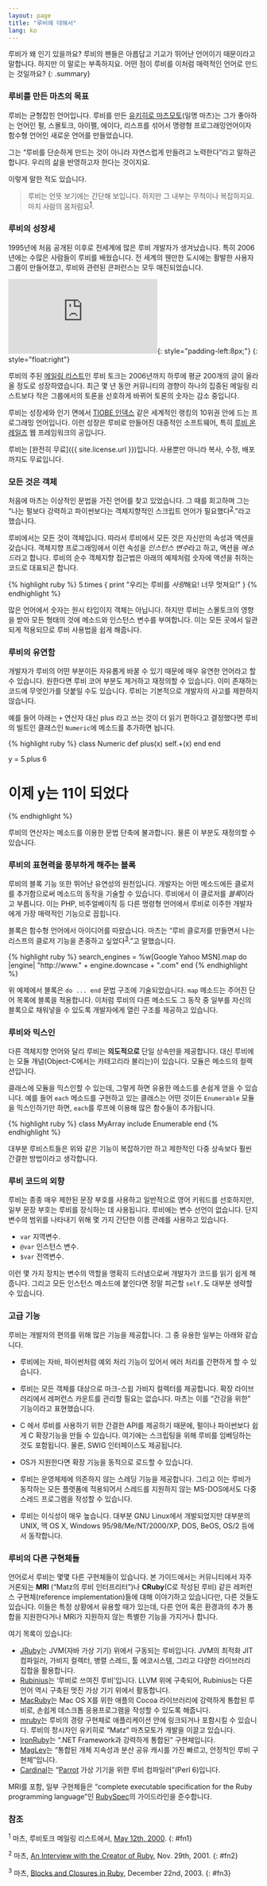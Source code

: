```yaml
---
layout: page
title: "루비에 대해서"
lang: ko
---
```


루비가 왜 인기 있을까요? 루비의 팬들은 아릅답고 기교가 뛰어난 언어이기 때문이라고 말합니다. 하지만 이 말로는 부족하지요. 어떤
점이 루비를 이처럼 매력적인 언어로 만드는 것일까요?
{: .summary}

### 루비를 만든 마츠의 목표

루비는 균형잡힌 언어입니다. 루비를 만든 [유키히로 마츠모토][matz](일명 마츠)는 그가 좋아하는 언어인 펄, 스몰토크, 아이펠,
에이다, 리스프를 섞어서 명령형 프로그래밍언어이자 함수형 언어인 새로운 언어를 만들었습니다.

그는 “루비를 단순하게 만드는 것이 아니라 자연스럽게 만들려고 노력한다”라고 말하곤 합니다. 우리의 삶을 반영하고자 한다는
것이지요.

이렇게 말한 적도 있습니다.

> 루비는 언뜻 보기에는 간단해 보입니다. 하지만 그 내부는 무척이나 복잡하지요. 마치 사람의 몸처럼요<sup>[1](#fn1)</sup>.

### 루비의 성장세

1995년에 처음 공개된 이후로 전세계에 많은 루비 개발자가 생겨났습니다. 특히 2006년에는 수많은 사람들이 루비를 배웠습니다.
전 세계의 웬만한 도시에는 활발한 사용자 그룹이 만들어졌고, 루비와 관련된 콘퍼런스는 모두 매진되었습니다.

![Graph courtesy of
Gmane.](http://gmane.org/plot-rate.php?group=gmane.comp.lang.ruby.general&amp;width=320&amp;height=160&amp;title=Ruby-Talk+Activity
"Graph courtesy of Gmane."){: style="padding-left:8px;"}
{: style="float:right"}

루비의 주된 [메일링 리스트](/ko/community/mailing-lists/)인 루비 토크는 2006년까지 하루에 평균 200개의 글이 올라올 정도로
성장하였습니다. 최근 몇 년 동안 커뮤니티의 경향이 하나의 집중된 메일링 리스트보다 작은 그룹에서의 토론을 선호하게 바뀌어
토론의 숫자는 감소 중입니다.

루비는 성장세와 인기 면에서 [TIOBE 인덱스][tiobe] 같은 세계적인 랭킹의 10위권 안에 드는 프로그래밍 언어입니다.
이런 성장은 루비로 만들어진 대중적인 소프트웨어, 특히 [루비 온 레일즈][ror] 웹 프레임워크의 공입니다.

루비는 [완전히 무료]({{ site.license.url }})입니다. 사용뿐만 아니라 복사, 수정, 배포까지도 무료입니다.

### 모든 것은 객체

처음에 마츠는 이상적인 문법을 가진 언어를 찾고 있었습니다. 그 때를 회고하며 그는 “나는 펄보다 강력하고 파이썬보다는 객체지향적인
스크립트 언어가 필요했다<sup>[2](#fn2)</sup>.”라고 했습니다.

루비에서는 모든 것이 객체입니다. 따라서 루비에서 모든 것은 자신만의 속성과 액션을 갖습니다. 객체지향 프로그래밍에서 이런 속성을
*인스턴스 변수*라고 하고, 액션을 *메소드*라고 합니다. 루비의 순수 객체지향 접근법은 아래의 예제처럼 숫자에 액션을 취하는
코드로 대표되곤 합니다.

{% highlight ruby %}
5.times { print "우리는 루비를 *사랑*해요! 너무 멋져요!" }
{% endhighlight %}

많은 언어에서 숫자는 원시 타입이지 객체는 아닙니다. 하지만 루비는 스몰토크의 영향을 받아 모든 형태의 것에 메소드와 인스턴스
변수를 부여합니다. 이는 모든 곳에서 일관되게 적용되므로 루비 사용법을 쉽게 해줍니다.

### 루비의 유연함

개발자가 루비의 어떤 부분이든 자유롭게 바꿀 수 있기 때문에 매우 유연한 언어라고 할 수 있습니다. 원한다면 루비 코어 부분도
제거하고 재정의할 수 있습니다. 이미 존재하는 코드에 무엇인가를 덧붙일 수도 있습니다. 루비는 기본적으로 개발자의 사고를 제한하지
않습니다.

예를 들어 아래는 `+` 연산자 대신 plus 라고 쓰는 것이 더 읽기 편하다고 결정했다면 루비의 빌트인 클래스인
`Numeric`에 메소드를 추가하면 뇝니다.

{% highlight ruby %}
class Numeric
  def plus(x)
    self.+(x)
  end
end

y = 5.plus 6
# 이제 y는 11이 되었다
{% endhighlight %}

루비의 연산자는 메소드를 이용한 문법 단축에 불과합니다. 물론 이 부분도 재정의할 수 있습니다.

### 루비의 표현력을 풍부하게 해주는 블록

루비의 블록 기능 또한 뛰어난 유연성의 원천입니다. 개발자는 어떤 메소드에든 클로저를 추가함으로써 메소드의 동작을 기술할 수
있습니다. 루비에서 이 클로저를 *블록*이라고 부릅니다. 이는 PHP, 비주얼베이직 등 다른 명령형 언어에서 루비로 이주한
개발자에게 가장 매력적인 기능으로 꼽힙니다.

블록은 함수형 언어에서 아이디어를 따왔습니다. 마츠는 “루비 클로저를 만들면서 나는 리스프의 클로저 기능을 존중하고
싶었다<sup>[3](#fn3)</sup>.”고 말했습니다.

{% highlight ruby %}
search_engines =
  %w[Google Yahoo MSN].map do |engine|
    "http://www." + engine.downcase + ".com"
  end
{% endhighlight %}

위 예제에서 블록은 `do ... end` 문법 구조에 기술되었습니다. `map` 메소드는 주어진 단어 목록에 블록을 적용합니다.
이처럼 루비의 다른 메소드도 그 동작 중 일부를 자신의 블록으로 채워넣을 수 있도록 개발자에게 열린 구조를 제공하고 있습니다.

### 루비와 믹스인

다른 객체지향 언어와 달리 루비는 **의도적으로** 단일 상속만을 제공합니다. 대신 루비에는 모듈 개념(Object-C에서는
카테고리라 불리는)이 있습니다. 모듈은 메소드의 컬렉션입니다.

클래스에 모듈을 믹스인할 수 있는데, 그렇게 하면 유용한 메소드를 손쉽게 얻을 수 있습니다. 예를 들어 `each` 메소드를 구현하고
있는 클래스는 어떤 것이든 `Enumerable` 모듈을 믹스인하기만 하면, `each`를 루프에 이용해 많은 함수들이 추가됩니다.

{% highlight ruby %}
class MyArray
  include Enumerable
end
{% endhighlight %}

대부분 루비스트들은 위와 같은 기능이 복잡하기만 하고 제한적인 다중 상속보다 훨씬 간결한 방법이라고 생각합니다.

### 루비 코드의 외향

루비는 종종 매우 제한된 문장 부호를 사용하고 일반적으로 영어 키워드를 선호하지만, 일부 문장 부호는 루비를 장식하는 데 사용됩니다.
루비에는 변수 선언이 없습니다. 단지 변수의 범위를 나타내기 위해 몇 가지 간단한 이름 관례를 사용하고 있습니다.

* `var` 지역변수.
* `@var` 인스턴스 변수.
* `$var` 전역변수.

이런 몇 가지 장치는 변수의 역할을 명확히 드러냄으로써 개발자가 코드를 읽기 쉽게 해줍니다. 그리고 모든 인스턴스 메소드에
붙인다면 정말 피곤할 `self.`도 대부분 생략할 수 있습니다.

### 고급 기능

루비는 개발자의 편의를 위해 많은 기능을 제공합니다. 그 중 유용한 일부는 아래와 같습니다.

* 루비에는 자바, 파이썬처럼 예외 처리 기능이 있어서 에러 처리를 간편하게 할 수 있습니다.

* 루비는 모든 객체를 대상으로 마크-스윕 가비지 컬렉터를 제공합니다. 확장 라이브러리에서 레퍼런스 카운트를 관리할 필요는 없습니다.
  마츠는 이를 “건강을 위한” 기능이라고 표현했습니다.

* C 에서 루비를 사용하기 위한 간결한 API를 제공하기 때문에, 펄이나 파이썬보다 쉽게 C 확장기능을 만들 수 있습니다. 여기에는
  스크립팅을 위해 루비를 임베딩하는 것도 포함됩니다. 물론, SWIG 인터페이스도 제공됩니다.

* OS가 지원한다면 확장 기능을 동적으로 로드할 수 있습니다.

* 루비는 운영체제에 의존하지 않는 스레딩 기능을 제공합니다. 그리고 이는 루비가 동작하는 모든 플랫폼에 적용되어서 스레드를
  지원하지 않는 MS-DOS에서도 다중 스레드 프로그램을 작성할 수 있습니다.

* 루비는 이식성이 매우 높습니다. 대부분 GNU Linux에서 개발되었지만 대부분의 UNIX, 맥 OS X, Windows
  95/98/Me/NT/2000/XP, DOS, BeOS, OS/2 등에서 동작합니다.

### 루비의 다른 구현체들

언어로서 루비는 몇몇 다른 구현체들이 있습니다. 본 가이드에서는 커뮤니티에서 자주 거론되는
**MRI** (“Matz의 루비 인터프리터”)나 **CRuby**(C로 작성된 루비) 같은 레퍼런스 구현체(reference
implementation)들에 대해 이야기하고 있습니다만, 다른 것들도 있습니다.
이들은 특정 상황에서 유용할 때가 있는데, 다른 언어 혹은 환경과의 추가 통합을 지원한다거나
MRI가 지원하지 않는 특별한 기능을 가지거나 합니다.

여기 목록이 있습니다:

* [JRuby][jruby]는 JVM(자바 가상 기기) 위에서 구동되는 루비입니다. JVM의 최적화 JIT 컴파일러, 가비지 컬렉터, 병렬 스레드, 툴 에코시스템,
  그리고 다양한 라이브러리 집합을 활용합니다.
* [Rubinius][rubinius]는 ‘루비로 쓰여진 루비’입니다. LLVM 위에 구축되어,
  Rubinius는 다른 언어 역시 구축된 멋진 가상 기기 위에서 활동합니다.
* [MacRuby][macruby]는 Mac OS X를 위한 애플의 Cocoa 라이브러리에 강력하게 통합된 루비로, 손쉽게 데스크톱 응용프로그램을 작성할 수 있도록 해줍니다.
* [mruby][mruby]는 루비의 경량 구현체로 애플리케이션 안에 링크되거나 포함시킬 수 있습니다.
  루비의 창시자인 유키히로 “Matz” 마츠모토가 개발을 이끌고 있습니다.
* [IronRuby][ironruby]는 “.NET Framework과 강력하게 통합된” 구현체입니다.
* [MagLev][maglev]는 “통합된 개체 지속성과 분산 공유 캐시를 가진 빠르고, 안정적인 루비 구현체”입니다.
* [Cardinal][cardinal]는 “[Parrot][parrot] 가상 기기을 위한 루비 컴파일러”(Perl 6)입니다.

MRI를 포함, 일부 구현체들은 “complete executable specification for the Ruby programming language”인 [RubySpec][rubyspec]의 가이드라인을 준수합니다.

### 참조

<sup>1</sup> 마츠, 루비토크 메일링 리스트에서, [May 12th,
2000][blade].
{: #fn1}

<sup>2</sup> 마츠, [An Interview with the Creator of Ruby][linuxdevcenter], Nov.
29th, 2001.
{: #fn2}

<sup>3</sup> 마츠, [Blocks and Closures in Ruby][artima], December 22nd,
2003.
{: #fn3}



[matz]: http://www.rubyist.net/~matz/
[blade]: http://blade.nagaokaut.ac.jp/cgi-bin/scat.rb/ruby/ruby-talk/2773
[ror]: http://rubyonrails.org/
[linuxdevcenter]: http://www.linuxdevcenter.com/pub/a/linux/2001/11/29/ruby.html
[artima]: http://www.artima.com/intv/closures2.html
[tiobe]: http://www.tiobe.com/index.php/content/paperinfo/tpci/index.html
[jruby]: http://jruby.org
[rubinius]: http://rubini.us
[macruby]: http://www.macruby.org
[mruby]: http://www.mruby.org/
[ironruby]: http://www.ironruby.net
[maglev]: http://ruby.gemstone.com
[cardinal]: https://github.com/parrot/cardinal
[parrot]: http://parrot.org
[rubyspec]: http://rubyspec.org
